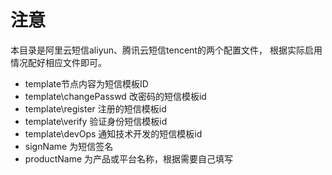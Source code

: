 # 注意

本目录是阿里云短信aliyun、腾讯云短信tencent的两个配置文件，
根据实际启用情况配好相应文件即可。

- template节点内容为短信模板ID
- template\changePasswd 改密码的短信模板id
- template\register 注册的短信模板id
- template\verify  验证身份短信模板id
- template\devOps  通知技术开发的短信模板id
- signName 为短信签名
- productName 为产品或平台名称，根据需要自己填写